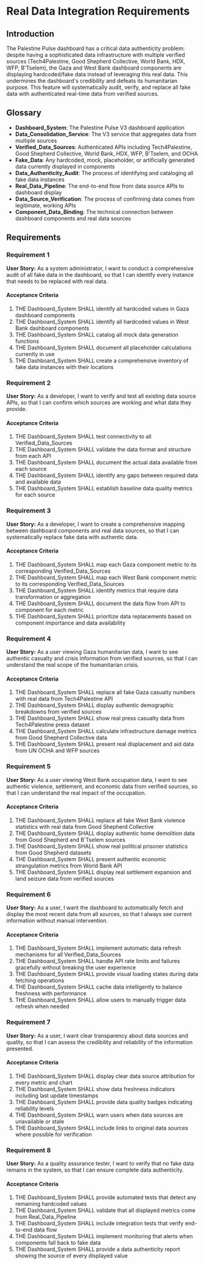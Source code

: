 # Real Data Integration Requirements

## Introduction

The Palestine Pulse dashboard has a critical data authenticity problem: despite having a sophisticated data infrastructure with multiple verified sources (Tech4Palestine, Good Shepherd Collective, World Bank, HDX, WFP, B'Tselem), the Gaza and West Bank dashboard components are displaying hardcoded/fake data instead of leveraging this real data. This undermines the dashboard's credibility and defeats its humanitarian purpose. This feature will systematically audit, verify, and replace all fake data with authenticated real-time data from verified sources.

## Glossary

- **Dashboard_System**: The Palestine Pulse V3 dashboard application
- **Data_Consolidation_Service**: The V3 service that aggregates data from multiple sources
- **Verified_Data_Sources**: Authenticated APIs including Tech4Palestine, Good Shepherd Collective, World Bank, HDX, WFP, B'Tselem, and OCHA
- **Fake_Data**: Any hardcoded, mock, placeholder, or artificially generated data currently displayed in components
- **Data_Authenticity_Audit**: The process of identifying and cataloging all fake data instances
- **Real_Data_Pipeline**: The end-to-end flow from data source APIs to dashboard display
- **Data_Source_Verification**: The process of confirming data comes from legitimate, working APIs
- **Component_Data_Binding**: The technical connection between dashboard components and real data sources

## Requirements

### Requirement 1

**User Story:** As a system administrator, I want to conduct a comprehensive audit of all fake data in the dashboard, so that I can identify every instance that needs to be replaced with real data.

#### Acceptance Criteria

1. THE Dashboard_System SHALL identify all hardcoded values in Gaza dashboard components
2. THE Dashboard_System SHALL identify all hardcoded values in West Bank dashboard components
3. THE Dashboard_System SHALL catalog all mock data generation functions
4. THE Dashboard_System SHALL document all placeholder calculations currently in use
5. THE Dashboard_System SHALL create a comprehensive inventory of fake data instances with their locations

### Requirement 2

**User Story:** As a developer, I want to verify and test all existing data source APIs, so that I can confirm which sources are working and what data they provide.

#### Acceptance Criteria

1. THE Dashboard_System SHALL test connectivity to all Verified_Data_Sources
2. THE Dashboard_System SHALL validate the data format and structure from each API
3. THE Dashboard_System SHALL document the actual data available from each source
4. THE Dashboard_System SHALL identify any gaps between required data and available data
5. THE Dashboard_System SHALL establish baseline data quality metrics for each source

### Requirement 3

**User Story:** As a developer, I want to create a comprehensive mapping between dashboard components and real data sources, so that I can systematically replace fake data with authentic data.

#### Acceptance Criteria

1. THE Dashboard_System SHALL map each Gaza component metric to its corresponding Verified_Data_Sources
2. THE Dashboard_System SHALL map each West Bank component metric to its corresponding Verified_Data_Sources
3. THE Dashboard_System SHALL identify metrics that require data transformation or aggregation
4. THE Dashboard_System SHALL document the data flow from API to component for each metric
5. THE Dashboard_System SHALL prioritize data replacements based on component importance and data availability

### Requirement 4

**User Story:** As a user viewing Gaza humanitarian data, I want to see authentic casualty and crisis information from verified sources, so that I can understand the real scope of the humanitarian crisis.

#### Acceptance Criteria

1. THE Dashboard_System SHALL replace all fake Gaza casualty numbers with real data from Tech4Palestine API
2. THE Dashboard_System SHALL display authentic demographic breakdowns from verified sources
3. THE Dashboard_System SHALL show real press casualty data from Tech4Palestine press dataset
4. THE Dashboard_System SHALL calculate infrastructure damage metrics from Good Shepherd Collective data
5. THE Dashboard_System SHALL present real displacement and aid data from UN OCHA and WFP sources

### Requirement 5

**User Story:** As a user viewing West Bank occupation data, I want to see authentic violence, settlement, and economic data from verified sources, so that I can understand the real impact of the occupation.

#### Acceptance Criteria

1. THE Dashboard_System SHALL replace all fake West Bank violence statistics with real data from Good Shepherd Collective
2. THE Dashboard_System SHALL display authentic home demolition data from Good Shepherd and B'Tselem sources
3. THE Dashboard_System SHALL show real political prisoner statistics from Good Shepherd datasets
4. THE Dashboard_System SHALL present authentic economic strangulation metrics from World Bank API
5. THE Dashboard_System SHALL display real settlement expansion and land seizure data from verified sources

### Requirement 6

**User Story:** As a user, I want the dashboard to automatically fetch and display the most recent data from all sources, so that I always see current information without manual intervention.

#### Acceptance Criteria

1. THE Dashboard_System SHALL implement automatic data refresh mechanisms for all Verified_Data_Sources
2. THE Dashboard_System SHALL handle API rate limits and failures gracefully without breaking the user experience
3. THE Dashboard_System SHALL provide visual loading states during data fetching operations
4. THE Dashboard_System SHALL cache data intelligently to balance freshness with performance
5. THE Dashboard_System SHALL allow users to manually trigger data refresh when needed

### Requirement 7

**User Story:** As a user, I want clear transparency about data sources and quality, so that I can assess the credibility and reliability of the information presented.

#### Acceptance Criteria

1. THE Dashboard_System SHALL display clear data source attribution for every metric and chart
2. THE Dashboard_System SHALL show data freshness indicators including last update timestamps
3. THE Dashboard_System SHALL provide data quality badges indicating reliability levels
4. THE Dashboard_System SHALL warn users when data sources are unavailable or stale
5. THE Dashboard_System SHALL include links to original data sources where possible for verification

### Requirement 8

**User Story:** As a quality assurance tester, I want to verify that no fake data remains in the system, so that I can ensure complete data authenticity.

#### Acceptance Criteria

1. THE Dashboard_System SHALL provide automated tests that detect any remaining hardcoded values
2. THE Dashboard_System SHALL validate that all displayed metrics come from Real_Data_Pipeline
3. THE Dashboard_System SHALL include integration tests that verify end-to-end data flow
4. THE Dashboard_System SHALL implement monitoring that alerts when components fall back to fake data
5. THE Dashboard_System SHALL provide a data authenticity report showing the source of every displayed value
